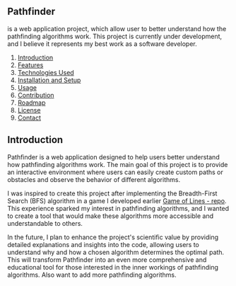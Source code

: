 ## Pathfinder

is a web application project, which allow user to better understand how the pathfinding algorithms work. 
This project is currently under development, and I believe it represents my best work as a software developer.

1. [Introduction](#introduction)
2. [Features](#features)
3. [Technologies Used](#technologies-used)
4. [Installation and Setup](#installation-and-setup)
5. [Usage](#usage)
6. [Contribution](#contribution)
7. [Roadmap](#roadmap)
8. [License](#license)
9. [Contact](#contact)

## Introduction
Pathfinder is a web application designed to help users better understand how pathfinding algorithms work. The main goal of this project is to provide an interactive environment where users can easily create custom paths or obstacles and observe the behavior of different algorithms.

I was inspired to create this project after implementing the Breadth-First Search (BFS) algorithm in a game I developed earlier [Game of Lines - repo](https://github.com/pprzemek56/GameOfLines). This experience sparked my interest in pathfinding algorithms, and I wanted to create a tool that would make these algorithms more accessible and understandable to others.

In the future, I plan to enhance the project's scientific value by providing detailed explanations and insights into the code, allowing users to understand why and how a chosen algorithm determines the optimal path. This will transform Pathfinder into an even more comprehensive and educational tool for those interested in the inner workings of pathfinding algorithms.
Also want to add more pathfinding algorithms.
